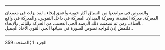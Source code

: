 ------------------------------------------------------------------------

والنصوص في مواضعها من السياق أكثر حيوية وأعمق إيحاء.. لقد نزلت في معمعان
المعركة. معركة العقيدة، ومعركة الميدان. المعركة في داخل النفوس، والمعركة
في واقع الحياة.. ومن ثم تضمنت ذلك الرصيد الحي العجيب، من الحركة والتأثير
والإيحاء..  
فلنمض إذن لنواجه نصوص السورة في سياقها الحي القوي الأخاذ الجميل..

------------------------------------------------------------------------

الجزء: 1 ¦ الصفحة: 359
